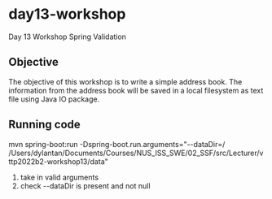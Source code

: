# day13-workshop
Day 13 Workshop Spring Validation

## Objective
The objective of this workshop is to write a simple address book. The information from the address book will be saved in a local filesystem as text file using Java IO package.

## Running code
mvn spring-boot:run -Dspring-boot.run.arguments="--dataDir=/
/Users/dylantan/Documents/Courses/NUS_ISS_SWE/02_SSF/src/Lecturer/vttp2022b2-workshop13/data"


1. take in valid arguments
2. check --dataDir is present and not null

